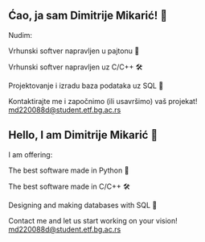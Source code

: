 ## Ćao, ja sam Dimitrije Mikarić! 👋

Nudim:

Vrhunski softver napravljen u pajtonu 🐍

Vrhunski softver napravljen uz C/C++ 🛠️

Projektovanje i izradu baza podataka uz SQL 🧾




Kontaktirajte me i započnimo (ili usavršimo) vaš projekat! md220088d@student.etf.bg.ac.rs




## Hello, I am Dimitrije Mikarić 👋

I am offering:

The best software made in Python 🐍

The best software made in C/C++ 🛠️

Designing and making databases with SQL 🧾





Contact me and let us start working on your vision! md220088d@student.etf.bg.ac.rs



<!--
**TheMikaric/TheMikaric** is a ✨ _special_ ✨ repository because its `README.md` (this file) appears on your GitHub profile.

Here are some ideas to get you started:

- 🔭 I’m currently working on ...
- 🌱 I’m currently learning ...
- 👯 I’m looking to collaborate on ...
- 🤔 I’m looking for help with ...
- 💬 Ask me about ...
- 📫 How to reach me: ...
- 😄 Pronouns: ...
- ⚡ Fun fact: ...
-->
